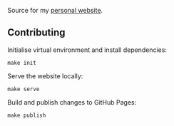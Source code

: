 Source for my [personal website](https://tpvasconcelos.com).

## Contributing

Initialise virtual environment and install dependencies:

```shell
make init
```

Serve the website locally:

```shell
make serve
```

Build and publish changes to GitHub Pages:

```shell
make publish
```
